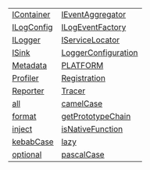 |                                                                                          |                                                                                                            |
| ---------------------------------------------------------------------------------------- | ---------------------------------------------------------------------------------------------------------- |
| [IContainer](https://hamedfathi.gitbook.io/aurelia-2-doc-api/kernel/variable/icontainer) | [IEventAggregator](https://hamedfathi.gitbook.io/aurelia-2-doc-api/kernel/variable/ieventaggregator)       |
| [ILogConfig](https://hamedfathi.gitbook.io/aurelia-2-doc-api/kernel/variable/ilogconfig) | [ILogEventFactory](https://hamedfathi.gitbook.io/aurelia-2-doc-api/kernel/variable/ilogeventfactory)       |
| [ILogger](https://hamedfathi.gitbook.io/aurelia-2-doc-api/kernel/variable/ilogger)       | [IServiceLocator](https://hamedfathi.gitbook.io/aurelia-2-doc-api/kernel/variable/iservicelocator)         |
| [ISink](https://hamedfathi.gitbook.io/aurelia-2-doc-api/kernel/variable/isink)           | [LoggerConfiguration](https://hamedfathi.gitbook.io/aurelia-2-doc-api/kernel/variable/loggerconfiguration) |
| [Metadata](https://hamedfathi.gitbook.io/aurelia-2-doc-api/kernel/variable/metadata)     | [PLATFORM](https://hamedfathi.gitbook.io/aurelia-2-doc-api/kernel/variable/platform)                       |
| [Profiler](https://hamedfathi.gitbook.io/aurelia-2-doc-api/kernel/variable/profiler)     | [Registration](https://hamedfathi.gitbook.io/aurelia-2-doc-api/kernel/variable/registration)               |
| [Reporter](https://hamedfathi.gitbook.io/aurelia-2-doc-api/kernel/variable/reporter)     | [Tracer](https://hamedfathi.gitbook.io/aurelia-2-doc-api/kernel/variable/tracer)                           |
| [all](https://hamedfathi.gitbook.io/aurelia-2-doc-api/kernel/variable/all)               | [camelCase](https://hamedfathi.gitbook.io/aurelia-2-doc-api/kernel/variable/camelcase)                     |
| [format](https://hamedfathi.gitbook.io/aurelia-2-doc-api/kernel/variable/format)         | [getPrototypeChain](https://hamedfathi.gitbook.io/aurelia-2-doc-api/kernel/variable/getprototypechain)     |
| [inject](https://hamedfathi.gitbook.io/aurelia-2-doc-api/kernel/variable/inject)         | [isNativeFunction](https://hamedfathi.gitbook.io/aurelia-2-doc-api/kernel/variable/isnativefunction)       |
| [kebabCase](https://hamedfathi.gitbook.io/aurelia-2-doc-api/kernel/variable/kebabcase)   | [lazy](https://hamedfathi.gitbook.io/aurelia-2-doc-api/kernel/variable/lazy)                               |
| [optional](https://hamedfathi.gitbook.io/aurelia-2-doc-api/kernel/variable/optional)     | [pascalCase](https://hamedfathi.gitbook.io/aurelia-2-doc-api/kernel/variable/pascalcase)                   |